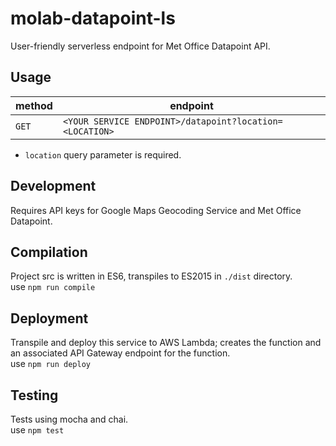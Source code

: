 # molab-datapoint-ls
User-friendly serverless endpoint for Met Office Datapoint API.

## Usage
method | endpoint
-------|---------
`GET` | `<YOUR SERVICE ENDPOINT>/datapoint?location=<LOCATION>`


* `location` query parameter is required.  


## Development
Requires API keys for Google Maps Geocoding Service and Met Office Datapoint.

## Compilation
Project src is written in ES6, transpiles to ES2015 in `./dist` directory.   
use `npm run compile`

## Deployment
Transpile and deploy this service to AWS Lambda; creates the function and an associated API Gateway endpoint for the function.  
use `npm run deploy`

## Testing
Tests using mocha and chai.  
use `npm test`


